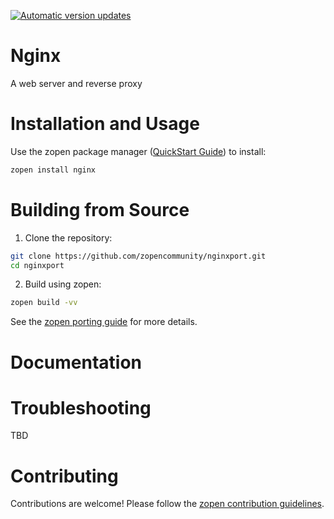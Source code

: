 [![Automatic version updates](https://github.com/ZOSOpenTools/nginxport/actions/workflows/bump.yml/badge.svg)](https://github.com/ZOSOpenTools/nginxport/actions/workflows/bump.yml)

# Nginx

A web server and reverse proxy

# Installation and Usage

Use the zopen package manager ([QuickStart Guide](https://zopen.community/#/Guides/QuickStart)) to install:
```bash
zopen install nginx
```

# Building from Source

1. Clone the repository:
```bash
git clone https://github.com/zopencommunity/nginxport.git
cd nginxport
```
2. Build using zopen:
```bash
zopen build -vv
```

See the [zopen porting guide](https://zopen.community/#/Guides/Porting) for more details.

# Documentation


# Troubleshooting
TBD

# Contributing
Contributions are welcome! Please follow the [zopen contribution guidelines](https://github.com/zopencommunity/meta/blob/main/CONTRIBUTING.md).
